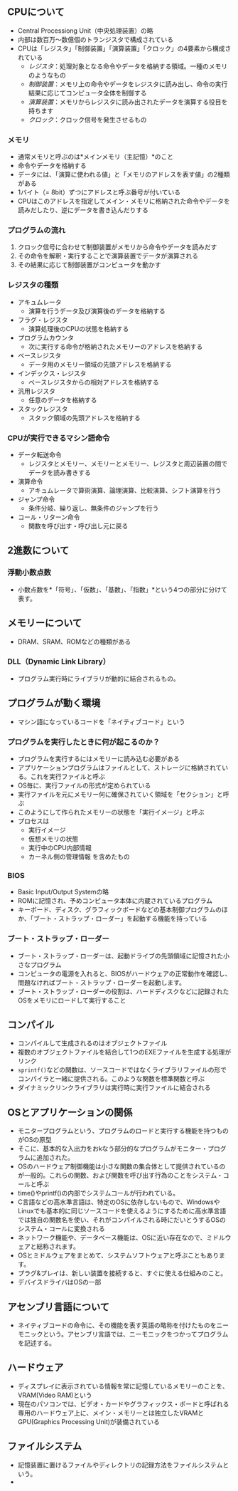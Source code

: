 ## CPUについて
- Central Processiong Unit（中央処理装置）の略
- 内部は数百万〜数億個のトランジスタで構成されている
- CPUは「レジスタ」「制御装置」「演算装置」「クロック」の4要素から構成されている
  - *レジスタ*：処理対象となる命令やデータを格納する領域。一種のメモリのようなもの
  - *制御装置*：メモリ上の命令やデータをレジスタに読み出し、命令の実行結果に応じてコンピュータ全体を制御する
  - *演算装置*：メモリからレジスタに読み出されたデータを演算する役目を持ちます
  - *クロック*：クロック信号を発生させるもの

### メモリ
- 通常メモリと呼ぶのは*メインメモリ（主記憶）*のこと
- 命令やデータを格納する
- データには、「演算に使われる値」と「メモリのアドレスを表す値」の2種類がある
- 1バイト（= 8bit）ずつにアドレスと呼ぶ番号が付いている
- CPUはこのアドレスを指定してメイン・メモリに格納された命令やデータを読みだしたり、逆にデータを書き込んだりする

### プログラムの流れ
1. クロック信号に合わせて制御装置がメモリから命令やデータを読みだす
2. その命令を解釈・実行することで演算装置でデータが演算される
3. その結果に応じて制御装置がコンピュータを動かす

### レジスタの種類
- アキュムレータ
  - 演算を行うデータ及び演算後のデータを格納する
- フラグ・レジスタ
  - 演算処理後のCPUの状態を格納する
- プログラムカウンタ
  - 次に実行する命令が格納されたメモリーのアドレスを格納する
- ベースレジスタ
  - データ用のメモリー領域の先頭アドレスを格納する
- インデックス・レジスタ
  - ベースレジスタからの相対アドレスを格納する
- 汎用レジスタ
  - 任意のデータを格納する
- スタックレジスタ
  - スタック領域の先頭アドレスを格納する

### CPUが実行できるマシン語命令

- データ転送命令
  - レジスタとメモリー、メモリーとメモリー、レジスタと周辺装置の間でデータを読み書きする
- 演算命令
  - アキュムレータで算術演算、論理演算、比較演算、シフト演算を行う
- ジャンプ命令
  - 条件分岐、繰り返し、無条件のジャンプを行う
- コール・リターン命令
  - 関数を呼び出す・呼び出し元に戻る

## 2進数について

### 浮動小数点数
- 小数点数を*「符号」*、*「仮数」*、*「基数」*、*「指数」*という4つの部分に分けて表す。

## メモリーについて
- DRAM、SRAM、ROMなどの種類がある

### DLL（Dynamic Link Library）
- プログラム実行時にライブラリが動的に結合されるもの。

## プログラムが動く環境
- マシン語になっているコードを「ネイティブコード」という

### プログラムを実行したときに何が起こるのか？
- プログラムを実行するにはメモリーに読み込む必要がある
- アプリケーションプログラムはファイルとして、ストレージに格納されている。これを実行ファイルと呼ぶ
- OS毎に、実行ファイルの形式が定められている
- 実行ファイルを元にメモリー何に確保されていく領域を「セクション」と呼ぶ
- このようにして作られたメモリーの状態を「実行イメージ」と呼ぶ
- プロセスは
  - 実行イメージ
  - 仮想メモリの状態
  - 実行中のCPU内部情報
  - カーネル側の管理情報
を含めたもの

### BIOS
- Basic Input/Output Systemの略
- ROMに記憶され、予めコンピュータ本体に内蔵されているプログラム
- キーボード、ディスク、グラフィックボードなどの基本制御プログラムのほか、「ブート・ストラップ・ローダー」を起動する機能を持っている

### ブート・ストラップ・ローダー
- ブート・ストラップ・ローダーは、起動ドライブの先頭領域に記憶された小さなプログラム
- コンピュータの電源を入れると、BIOSがハードウェアの正常動作を確認し、問題なければブート・ストラップ・ローダーを起動します。
- ブート・ストラップ・ローダーの役割は、ハードディスクなどに記録されたOSをメモリにロードして実行すること

## コンパイル
- コンパイルして生成されるのはオブジェクトファイル
- 複数のオブジェクトファイルを結合して1つのEXEファイルを生成する処理がリンク
- `sprintf()`などの関数は、ソースコードではなくライブラリファイルの形でコンパイラと一緒に提供される。このような関数を標準関数と呼ぶ
- ダイナミックリンクライブラリは実行時に実行ファイルに結合される

## OSとアプリケーションの関係
- モニタープログラムという、プログラムのロードと実行する機能を持つものがOSの原型
- そこに、基本的な入出力をおkなう部分的なプログラムがモニター・プログラムに追加された。
- OSのハードウェア制御機能は小さな関数の集合体として提供されているのが一般的。これらの関数、および関数を呼び出す行為のことをシステム・コールと呼ぶ
- time()やprintf()の内部でシステムコールが行われている。
- C言語などの高水準言語は、特定のOSに依存しないもので、WindowsやLinuxでも基本的に同じソースコードを使えるようにするために高水準言語では独自の関数名を使い、それがコンパイルされる時にだいとうするOSのシステム・コールに変換される
- ネットワーク機能や、データベース機能は、OSに近い存在なので、ミドルウェアと総称されます。
- OSとミドルウェアをまとめて、システムソフトウェアと呼ぶこともあります。
- プラグ&プレイは、新しい装置を接続すると、すぐに使える仕組みのこと。
- デバイスドライバはOSの一部

## アセンブリ言語について
- ネイティブコードの命令に、その機能を表す英語の略称を付けたものをニーモニックという。アセンブリ言語では、ニーモニックをつかってプログラムを記述する。

## ハードウェア
- ディスプレイに表示されている情報を常に記憶しているメモリーのことを、VRAM(Video RAM)という
- 現在のパソコンでは、ビデオ・カードやグラフィックス・ボードと呼ばれる専用のハードウェア上に、メイン・メモリーとは独立したVRAMとGPU(Graphics Processing Unit)が装備されている

## ファイルシステム
- 記憶装置に置けるファイルやディレクトリの記録方法をファイルシステムという。
- 